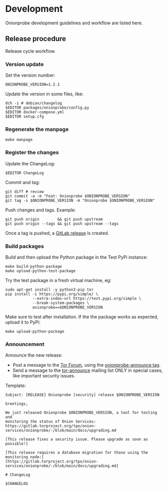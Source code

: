 # Development

Onionprobe development guidelines and workflow are listed here.

## Release procedure

Release cycle workflow.

### Version update

Set the version number:

    ONIONPROBE_VERSION=1.2.1

Update the version in some files, like:

    dch -i # debian/changelog
    $EDITOR packages/onionprobe/config.py
    $EDITOR docker-compose.yml
    $EDITOR setup.cfg

### Regenerate the manpage

    make manpage

### Register the changes

Update the ChangeLog:

    $EDITOR ChangeLog

Commit and tag:

    git diff # review
    git commit -a -m "Feat: Onionprobe $ONIONPROBE_VERSION"
    git tag -s $ONIONPROBE_VERSION -m "Onionprobe $ONIONPROBE_VERSION"

Push changes and tags. Example:

    git push origin        && git push upstream
    git push origin --tags && git push upstream --tags

Once a tag is pushed, a [GitLab release][] is created.

[GitLab release]: https://docs.gitlab.com/ee/user/project/releases/

### Build packages

Build and then upload the Python package in the Test PyPi instance:

    make build-python-package
    make upload-python-test-package

Try the test package in a fresh virtual machine, eg:

    sudo apt-get install -y python3-pip tor
    pip install -i https://pypi.org/simple/ \
                --extra-index-url https://test.pypi.org/simple \
                --break-system-packages \
                onionprobe==$ONIONPROBE_VERSION

Make sure to test after installation. If the the package works as expected,
upload it to PyPi:

    make upload-python-package

### Announcement

Announce the new release:

* Post a message to the [Tor Forum][], using the [onionprobe-announce tag][].
* Send a message to the [tor-announce][] mailing list ONLY in special cases,
  like important security issues.

Template:

```
Subject: [RELEASE] Onionprobe [security] release $ONIONPROBE_VERSION

Greetings,

We just released Onionprobe $ONIONPROBE_VERSION, a tool for testing and
monitoring the status of Onion Services:
https://gitlab.torproject.org/tpo/onion-services/onionprobe/-/blob/main/docs/upgrading.md

[This release fixes a security issue. Please upgrade as soon as possible!]

[This release requires a database migration for those using the monitoring node:]
[https://gitlab.torproject.org/tpo/onion-services/onionprobe/-/blob/main/docs/upgrading.md]

# ChangeLog

$CHANGELOG
```

[tor-announce]: https://lists.torproject.org/cgi-bin/mailman/listinfo/tor-announce
[Tor Forum]: https://forum.torproject.org
[onionprobe-announce tag]: https://forum.torproject.org/tag/onionprobe-announce
